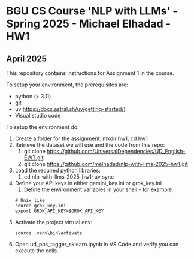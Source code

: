 # BGU CS Course 'NLP with LLMs' - Spring 2025 - Michael Elhadad - HW1
## April 2025

This repository contains instructions for Assignment 1 in the course.

To setup your environment, the prerequisites are:
* python (> 3.11)
* git
* uv https://docs.astral.sh/uv/getting-started/)
* Visual studio code 

To setup the environment do:

1. Create a folder for the assignment: mkdir hw1; cd hw1
2. Retrieve the dataset we will use and the code from this repo:
    1. git clone https://github.com/UniversalDependencies/UD_English-EWT.git
    2. git clone https://github.com/melhadad/nlp-with-llms-2025-hw1.git
3. Load the required python libraries:
    1. cd nlp-with-llms-2025-hw1; uv sync
4. Define your API keys in either gemini_key.ini or grok_key.ini
    1. Define the environment variables in your shell - for example:
    ```
    # Unix like
    source grok_key.ini
    export GROK_API_KEY=$GROK_API_KEY
    ```
5. Activate the project virtual env: 
   ```
   source .venv\bin\activate
   ```
6. Open ud_pos_tagger_sklearn.ipynb in VS Code and verify you can execute the cells.
